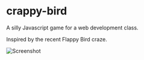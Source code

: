 crappy-bird
============

A silly Javascript game for a web development class.

Inspired by the recent Flappy Bird craze.

![Screenshot](https://raw.github.com/pR0Ps/crappy-bird/gh-pages/screenshot.png)
